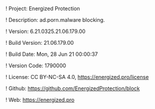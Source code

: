 ! Project: Energized Protection

! Description: ad.porn.malware blocking.

! Version: 6.21.0325.21.06.179.00

! Build Version: 21.06.179.00

! Build Date: Mon, 28 Jun 21 00:00:37

! Version Code: 1790000

! License: CC BY-NC-SA 4.0, https://energized.pro/license

! Github: https://github.com/EnergizedProtection/block

! Web: https://energized.pro
